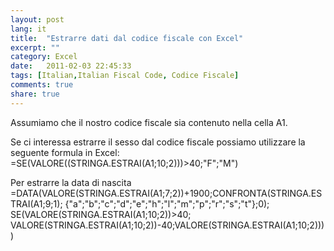 ```yaml
---
layout: post
lang: it
title:  "Estrarre dati dal codice fiscale con Excel"
excerpt: ""
category: Excel
date:   2011-02-03 22:45:33
tags: [Italian,Italian Fiscal Code, Codice Fiscale]
comments: true
share: true
---
```


Assumiamo che il nostro codice fiscale sia contenuto nella cella A1.


Se ci interessa estrarre il sesso dal codice fiscale possiamo utilizzare la seguente formula in Excel:
=SE(VALORE((STRINGA.ESTRAI(A1;10;2)))>40;"F";"M")

Per estrarre la data di nascita
=DATA(VALORE(STRINGA.ESTRAI(A1;7;2))+1900;CONFRONTA(STRINGA.ESTRAI(A1;9;1);
{"a";"b";"c";"d";"e";"h";"l";"m";"p";"r";"s";"t"};0);
SE(VALORE(STRINGA.ESTRAI(A1;10;2))>40;
VALORE(STRINGA.ESTRAI(A1;10;2))-40;VALORE(STRINGA.ESTRAI(A1;10;2))))
